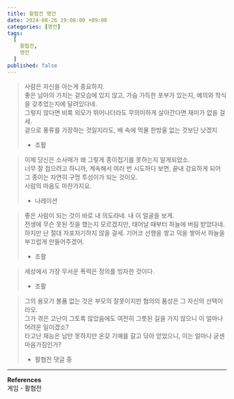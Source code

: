 ```yaml
---
title: 활협전 명언
date: 2024-08-26 19:08:00 +09:00
categories: [명언]
tags:
  [
    활협전,
    명언
  ]
published: false
---
```


> 사람은 자신을 아는게 중요하지.<br>
> 좋은 남아의 가치는 겉모습에 있지 않고, 가슴 가득한 포부가 있는지, 예의와 학식을 갖추었는지에 달려있다네.<br>
> 그렇지 않다면 비록 외모가 뛰어나더라도 무의미하게 살아간다면 재미가 없을 걸세.<br>
> 겉으로 풍류를 가장하는 것일지라도, 배 속에 먹물 한방울 없는 것보단 낫겠지<br>
> - 조활

> 이제 당신은 소사매가 왜 그렇게 종이접기를 못하는지 알게되었소.<br>
> 너무 잘 접으려고 하니까, 계속해서 여러 번 시도하다 보면, 끝내 강요하게 되어 그 종이는 자연히 구멍 투성이가 되는 것이오.<br>
> 사람의 마음도 마찬가지요.<br>
> - 나레이션

> 좋은 사람이 되는 것이 바로 내 의도라네. 내 이 얼굴을 보게.<br>
> 전생에 무슨 못된 짓을 했는지 모르겠지만, 태어날 때부터 하늘에 버림 받았다네.<br>
> 하지만 난 절대 자포자기하지 않을 걸세. 기어코 선행을 쌓고 덕을 쌓아서 하늘을 부끄럽게 만들어주겠어.<br>
> - 조활

> 세상에서 가장 무서운 폭력은 정의를 빙자한 것이다.<br>
> - 조활

> 그의 용모가 볼품 없는 것은 부모의 잘못이지만 협의의 품성은 그 자신의 선택이라오.<br>
> 그가 겪은 고난이 그토록 많았음에도 여전히 그릇된 길을 가지 않으니 이 얼마나 어려운 일이겠소?<br>
> 타고난 재능은 남만 못하지만 온갖 기예를 갈고 닦아 얻었으니, 이는 얼마나 굳센 마음가짐인가?<br>
> - 활협전 댓글 중 

<hr>

**References** <br>
게임 - 활협전